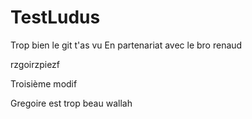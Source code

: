 # TestLudus

Trop bien le git t'as vu
En partenariat avec le bro renaud

rzgoirzpiezf


Troisième modif


Gregoire est trop beau wallah
